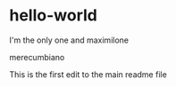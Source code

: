# hello-world
I'm the only one and maximilone 

merecumbiano

This is the first edit to the main readme file
